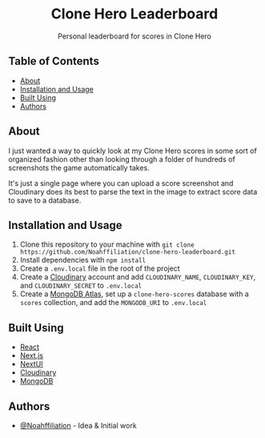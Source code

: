 <h1 align="center">Clone Hero Leaderboard</h1>

<p align="center"> Personal leaderboard for scores in Clone Hero</p>

## Table of Contents
- [About](#about)
- [Installation and Usage](#install_and_usage)
- [Built Using](#built_using)
- [Authors](#authors)

## About <a name = "about"></a>
I just wanted a way to quickly look at my Clone Hero scores in some sort of organized fashion other than looking through a folder of hundreds of screenshots the game automatically takes.

It's just a single page where you can upload a score screenshot and Cloudinary does its best to parse the text in the image to extract score data to save to a database.

## Installation and Usage <a name = "install_and_usage"></a>
1. Clone this repository to your machine with `git clone https://github.com/Noahffiliation/clone-hero-leaderboard.git`
2. Install dependencies with `npm install`
3. Create a `.env.local` file in the root of the project
4. Create a [Cloudinary](https://cloudinary.com/users/register_free) account and add `CLOUDINARY_NAME`, `CLOUDINARY_KEY`, and `CLOUDINARY_SECRET` to `.env.local`
5. Create a [MongoDB Atlas](https://www.mongodb.com/cloud/atlas/register), set up a `clone-hero-scores` database with a `scores` collection, and add the `MONGODB_URI` to `.env.local`

## Built Using <a name = "built_using"></a>
- [React](https://react.dev/)
- [Next.js](https://nextjs.org/)
- [NextUI](https://nextui.org/)
- [Cloudinary](https://cloudinary.com/)
- [MongoDB](https://www.mongodb.com/atlas)

## Authors <a name = "authors"></a>
- [@Noahffiliation](https://github.com/Noahffiliation) - Idea & Initial work
